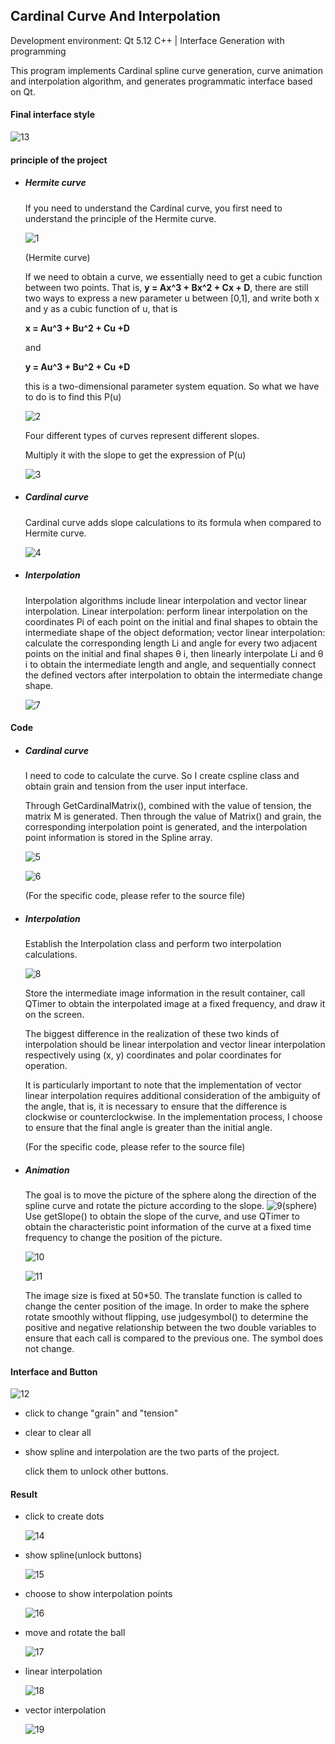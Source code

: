 ## Cardinal Curve And Interpolation

Development environment: Qt 5.12
C++ | Interface Generation with programming

This program implements Cardinal spline curve generation, curve animation and interpolation algorithm, and generates programmatic interface based on Qt.



#### Final interface style

![13](D:\CurveNInterpolation\pic\13.png)



#### principle of the project

- ##### Hermite curve

  If you need to understand the Cardinal curve, you first need to understand the principle of the Hermite curve.

  ![1](D:\CurveNInterpolation\pic\1.png)

  (Hermite curve)

  If we need to obtain a curve, we essentially need to get a cubic function between two points.
  That is, **y = Ax^3 + Bx^2 + Cx + D**, there are still two ways to express a new parameter u between [0,1], and write both x and y as a cubic function of u, that is 

  **x = Au^3 + Bu^2 + Cu +D** 

  and 

  **y = Au^3 + Bu^2 + Cu +D**

  this is a two-dimensional parameter system equation.
  So what we have to do is to find this P(u)

  ![2](D:\CurveNInterpolation\pic\2.png)

  Four different types of curves represent different slopes. 

  Multiply it with the slope to get the expression of P(u)

  ![3](D:\CurveNInterpolation\pic\3.png)

- ##### Cardinal curve

  Cardinal curve adds slope calculations to its formula when compared to Hermite curve.

  ![4](D:\CurveNInterpolation\pic\4.png)

- ##### Interpolation

  Interpolation algorithms include linear interpolation and vector linear interpolation. Linear interpolation: perform linear interpolation on the coordinates Pi of each point on the initial and final shapes to obtain the intermediate shape of the object deformation; vector linear interpolation: calculate the corresponding length Li and angle for every two adjacent points on the initial and final shapes θ i, then linearly interpolate Li and θ i to obtain the intermediate length and angle, and sequentially connect the defined vectors after interpolation to obtain the intermediate change shape.

  ![7](D:\CurveNInterpolation\pic\7.png)

  

#### Code

- ##### Cardinal curve

  I need to code to calculate the curve. So I create cspline class and obtain grain and tension from the user input interface.

  Through GetCardinalMatrix(), combined with the value of tension, the matrix M is generated. Then through the value of Matrix() and grain, the corresponding interpolation point is generated, and the interpolation point information is stored in the Spline array.

  ![5](D:\CurveNInterpolation\pic\5.png)

  ![6](D:\CurveNInterpolation\pic\6.png)

  (For the specific code, please refer to the source file)

- ##### Interpolation

  Establish the Interpolation class and perform two interpolation calculations.

  ![8](D:\CurveNInterpolation\pic\8.png)

  Store the intermediate image information in the result container, call QTimer to obtain the interpolated image at a fixed frequency, and draw it on the screen.

  The biggest difference in the realization of these two kinds of interpolation should be linear interpolation and vector linear interpolation respectively using (x, y) coordinates and polar coordinates for operation.

  It is particularly important to note that the implementation of vector linear interpolation requires additional consideration of the ambiguity of the angle, that is, it is necessary to ensure that the difference is clockwise or counterclockwise. In the implementation process, I choose to ensure that the final angle is greater than the initial angle. 

  (For the specific code, please refer to the source file)

- ##### Animation

  The goal is to move the picture of the sphere along the direction of the spline curve and rotate the picture according to the slope.
  ![9](D:\CurveNInterpolation\pic\9.png)(sphere)
  Use getSlope() to obtain the slope of the curve, and use QTimer to obtain the characteristic point information of the curve at a fixed time frequency to change the position of the picture.

  ![10](D:\CurveNInterpolation\pic\10.png)

  ![11](D:\CurveNInterpolation\pic\11.png)

  The image size is fixed at 50*50. The translate function is called to change the center position of the image. In order to make the sphere rotate smoothly without flipping, use judgesymbol() to determine the positive and negative relationship between the two double variables to ensure that each call is compared to the previous one. The symbol does not change.



#### Interface and Button

![12](D:\CurveNInterpolation\pic\12.png)

- click to change "grain" and "tension"

- clear to clear all

- show spline and interpolation are the two parts of the project.

  click them to unlock other buttons.



#### Result

- click to create dots

  ![14](D:\CurveNInterpolation\pic\14.png)

- show spline(unlock buttons)

  ![15](D:\CurveNInterpolation\pic\15.png)

- choose to show interpolation points

  ![16](D:\CurveNInterpolation\pic\16.png)

- move and rotate the ball

  ![17](D:\CurveNInterpolation\pic\17.png)

- linear interpolation

  ![18](D:\CurveNInterpolation\pic\18.png)

- vector interpolation

  ![19](D:\CurveNInterpolation\pic\19.png)

